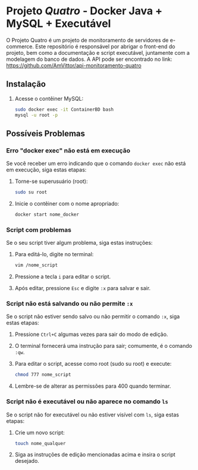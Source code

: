 # Projeto *Quatro* - Docker Java + MySQL + Executável

O Projeto Quatro é um projeto de monitoramento de servidores de e-commerce. Este repositório é responsável por abrigar o front-end do projeto, bem como a documentação e script executável, juntamente com a modelagem do banco de dados.
A API pode ser encontrado no link: https://github.com/AmVittor/api-monitoramento-quatro
## Instalação

1. Acesse o contêiner MySQL:
    ```bash
    sudo docker exec -it ContainerBD bash
    mysql -u root -p
    ```

## Possíveis Problemas

### Erro "docker exec" não está em execução

Se você receber um erro indicando que o comando `docker exec` não está em execução, siga estas etapas:

1. Torne-se superusuário (root):
    ```bash
    sudo su root
    ```

2. Inicie o contêiner com o nome apropriado:
    ```bash
    docker start nome_docker
    ```

### Script com problemas

Se o seu script tiver algum problema, siga estas instruções:

1. Para editá-lo, digite no terminal:
    ```bash
    vim /nome_script
    ```

2. Pressione a tecla `i` para editar o script.

3. Após editar, pressione `Esc` e digite `:x` para salvar e sair.

### Script não está salvando ou não permite `:x`

Se o script não estiver sendo salvo ou não permitir o comando `:x`, siga estas etapas:

1. Pressione `Ctrl+C` algumas vezes para sair do modo de edição.

2. O terminal fornecerá uma instrução para sair; comumente, é o comando `:qw`.

3. Para editar o script, acesse como root (sudo su root) e execute:
    ```bash
    chmod 777 nome_script
    ```

4. Lembre-se de alterar as permissões para 400 quando terminar.

### Script não é executável ou não aparece no comando `ls`

Se o script não for executável ou não estiver visível com `ls`, siga estas etapas:

1. Crie um novo script:
    ```bash
    touch nome_qualquer
    ```

2. Siga as instruções de edição mencionadas acima e insira o script desejado.
